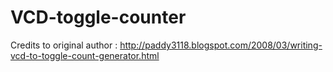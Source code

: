 # VCD-toggle-counter

Credits to original author : http://paddy3118.blogspot.com/2008/03/writing-vcd-to-toggle-count-generator.html
